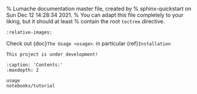 % Lumache documentation master file, created by
% sphinx-quickstart on Sun Dec 12 14:28:34 2021.
% You can adapt this file completely to your liking, but it should at least
% contain the root `toctree` directive.

```{include} ../../README.md
:relative-images:
```

Check out {doc}`The Usage <usage>`. in particular {ref}`Installation`

```{warning}
This project is under development!
```

```{toctree}
:caption: 'Contents:'
:maxdepth: 2

usage
notebooks/tutorial
```

